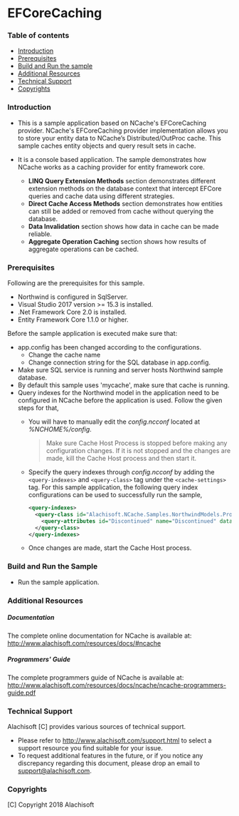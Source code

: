 # EFCoreCaching

### Table of contents

* [Introduction](#introduction)
* [Prerequisites](#prerequisites)
* [Build and Run the sample](#build-and-run-the-sample)
* [Additional Resources](#additional-resources)
* [Technical Support](#technical-support)
* [Copyrights](#copyrights)

### Introduction

- This is a sample application based on NCache's EFCoreCaching provider. NCache's EFCoreCaching provider implementation allows you to store your entity data to NCache’s Distributed/OutProc cache. This sample caches entity objects and query result sets in cache. 
	
- It is a console based application. The sample demonstrates how NCache works as a caching provider for entity framework core.
	- **LINQ Query Extension Methods** section demonstrates different extension methods on the database context that intercept EFCore queries and cache data using different strategies.
	- **Direct Cache Access Methods** section demonstrates how entities can still be added or removed from cache without querying the database.
	- **Data Invalidation** section shows how data in cache can be made reliable.
	- **Aggregate Operation Caching** section shows how results of aggregate operations can be cached.

### Prerequisites

Following are the prerequisites for this sample.

- Northwind is configured in SqlServer. 
- Visual Studio 2017 version >= 15.3 is installed.
- .Net Framework Core 2.0 is installed.
- Entity Framework Core 1.1.0 or higher.


Before the sample application is executed make sure that:

- app.config has been changed according to the configurations. 
	- Change the cache name 
	- Change connection string for the SQL database in app.config.
- Make sure SQL service is running and server hosts Northwind sample database.
- By default this sample uses 'mycache', make sure that cache is running. 
- Query indexes for the Northwind model in the application need to be configured in NCache before the application is used. Follow the given steps for that,
	- You will have to manually edit the *config.ncconf* located at *%NCHOME%/config*.
	  > Make sure Cache Host Process is stopped before making any configuration changes. If it is not stopped and the changes are made, kill the Cache Host process and then start it.

	- Specify the query indexes through *config.ncconf* by adding the `<query-indexes>` and  `<query-class>` tag under the `<cache-settings>` tag. For this sample application, the following query index configurations can be used to successfully run the sample,
      ```xml
      <query-indexes>
        <query-class id="Alachisoft.NCache.Samples.NorthwindModels.Products" name="Alachisoft.NCache.Samples.NorthwindModels.Products">
          <query-attributes id="Discontinued" name="Discontinued" data-type="System.Boolean"/>
        </query-class>
      </query-indexes>
      ```
  - Once changes are made, start the Cache Host process.


### Build and Run the Sample
    
- Run the sample application.

### Additional Resources

##### Documentation
The complete online documentation for NCache is available at:
http://www.alachisoft.com/resources/docs/#ncache

##### Programmers' Guide
The complete programmers guide of NCache is available at:
http://www.alachisoft.com/resources/docs/ncache/ncache-programmers-guide.pdf

### Technical Support

Alachisoft [C] provides various sources of technical support. 

- Please refer to http://www.alachisoft.com/support.html to select a support resource you find suitable for your issue.
- To request additional features in the future, or if you notice any discrepancy regarding this document, please drop an email to [support@alachisoft.com](mailto:support@alachisoft.com).

### Copyrights

[C] Copyright 2018 Alachisoft 